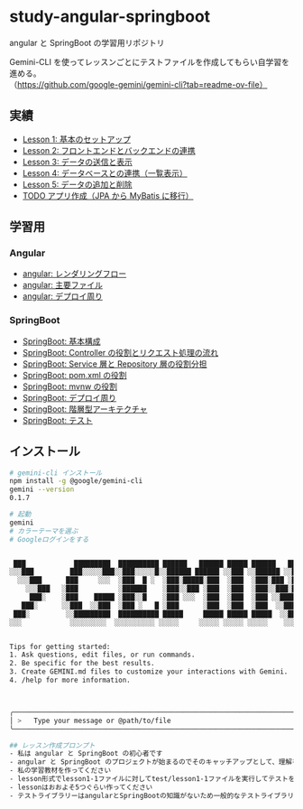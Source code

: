 # study-angular-springboot

angular と SpringBoot の学習用リポジトリ

Gemini-CLI を使ってレッスンごとにテストファイルを作成してもらい自学習を進める。（https://github.com/google-gemini/gemini-cli?tab=readme-ov-file）

## 実績

- [Lesson 1: 基本のセットアップ](./documents/lesson1-summary.md)
- [Lesson 2: フロントエンドとバックエンドの連携](./documents/lesson2-summary.md)
- [Lesson 3: データの送信と表示](./documents/lesson3-summary.md)
- [Lesson 4: データベースとの連携（一覧表示）](./documents/lesson4-summary.md)
- [Lesson 5: データの追加と削除](./documents/lesson5-summary.md)
- [TODO アプリ作成（JPA から MyBatis に移行）](./documents/todoApp.md)

## 学習用

### Angular

- [angular: レンダリングフロー](./documents/angular/rendering.md)
- [angular: 主要ファイル](./documents/angular/files.md)
- [angular: デプロイ周り](./documents/angular/deploy.md)

### SpringBoot

- [SpringBoot: 基本構成](./documents/springboot/base.md)
- [SpringBoot: Controller の役割とリクエスト処理の流れ](./documents/springboot/request-flow.md)
- [SpringBoot: Service 層と Repository 層の役割分担](./documents/springboot/service.md)
- [SpringBoot: pom.xml の役割](./documents/springboot/pom.md)
- [SpringBoot: mvnw の役割](./documents/springboot/mvnw.md)
- [SpringBoot: デプロイ周り](./documents/springboot/deploy.md)
- [SpringBoot: 階層型アーキテクチャ](./documents/springboot/layerd.md)
- [SpringBoot: テスト](./documents/springboot/test.md)

## インストール

```sh
# gemini-cli インストール
npm install -g @google/gemini-cli
gemini --version
0.1.7

# 起動
gemini
# カラーテーマを選ぶ
# Googleログインをする


 ███            █████████  ██████████ ██████   ██████ █████ ██████   █████ █████
░░░███         ███░░░░░███░░███░░░░░█░░██████ ██████ ░░███ ░░██████ ░░███ ░░███
  ░░░███      ███     ░░░  ░███  █ ░  ░███░█████░███  ░███  ░███░███ ░███  ░███
    ░░░███   ░███          ░██████    ░███░░███ ░███  ░███  ░███░░███░███  ░███
     ███░    ░███    █████ ░███░░█    ░███ ░░░  ░███  ░███  ░███ ░░██████  ░███
   ███░      ░░███  ░░███  ░███ ░   █ ░███      ░███  ░███  ░███  ░░█████  ░███
 ███░         ░░█████████  ██████████ █████     █████ █████ █████  ░░█████ █████
░░░            ░░░░░░░░░  ░░░░░░░░░░ ░░░░░     ░░░░░ ░░░░░ ░░░░░    ░░░░░ ░░░░░


Tips for getting started:
1. Ask questions, edit files, or run commands.
2. Be specific for the best results.
3. Create GEMINI.md files to customize your interactions with Gemini.
4. /help for more information.



╭───────────────────────────────────────────────────────────────────────────────────────────────────────────────────────────────────────╮
│ >   Type your message or @path/to/file                                                                                                │
╰───────────────────────────────────────────────────────────────────────────────────────────────────────────────────────────────────────╯

## レッスン作成プロンプト
- 私は angular と SpringBoot の初心者です
- angular と SpringBoot のプロジェクトが始まるのでそのキャッチアップとして、理解を深めたいです
- 私の学習教材を作ってください
- lesson形式でlesson1-1ファイルに対してtest/lesson1-1ファイルを実行してテストを通すことで学習を進めていきます
- lessonはおおよそ5つぐらい作ってください
- テストライブラリーはangularとSpringBootの知識がないため一般的なテストライブラリを教えてください
```
